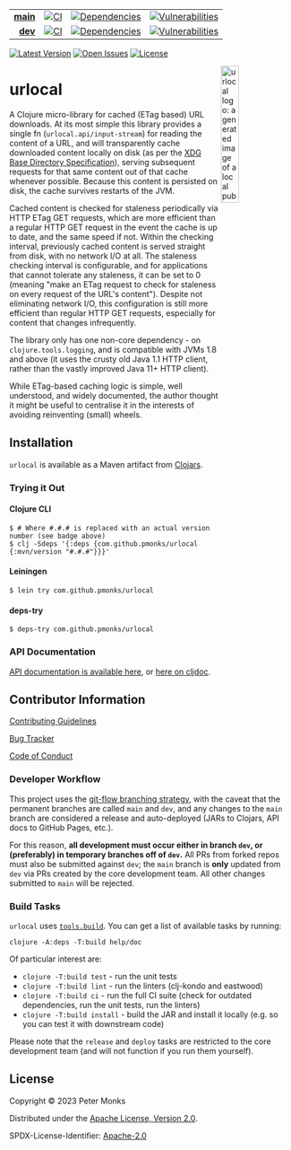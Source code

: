 | | | | |
|---:|:---:|:---:|:---:|
| [**main**](https://github.com/pmonks/urlocal/tree/main) | [![CI](https://github.com/pmonks/urlocal/workflows/CI/badge.svg?branch=main)](https://github.com/pmonks/urlocal/actions?query=workflow%3ACI+branch%3Amain) | [![Dependencies](https://github.com/pmonks/urlocal/workflows/dependencies/badge.svg?branch=main)](https://github.com/pmonks/urlocal/actions?query=workflow%3Adependencies+branch%3Amain) | [![Vulnerabilities](https://github.com/pmonks/urlocal/workflows/vulnerabilities/badge.svg?branch=main)](https://pmonks.github.io/urlocal/nvd/dependency-check-report.html) |
| [**dev**](https://github.com/pmonks/urlocal/tree/dev)  | [![CI](https://github.com/pmonks/urlocal/workflows/CI/badge.svg?branch=dev)](https://github.com/pmonks/urlocal/actions?query=workflow%3ACI+branch%3Adev) | [![Dependencies](https://github.com/pmonks/urlocal/workflows/dependencies/badge.svg?branch=dev)](https://github.com/pmonks/urlocal/actions?query=workflow%3Adependencies+branch%3Adev) | [![Vulnerabilities](https://github.com/pmonks/urlocal/workflows/vulnerabilities/badge.svg?branch=dev)](https://github.com/pmonks/urlocal/actions?query=workflow%3Avulnerabilities+branch%3Adev) |

[![Latest Version](https://img.shields.io/clojars/v/com.github.pmonks/urlocal)](https://clojars.org/com.github.pmonks/urlocal/) [![Open Issues](https://img.shields.io/github/issues/pmonks/urlocal.svg)](https://github.com/pmonks/urlocal/issues) [![License](https://img.shields.io/github/license/pmonks/urlocal.svg)](https://github.com/pmonks/urlocal/blob/main/LICENSE)


<img alt="urlocal logo: a generated image of a local pub, as one might find in Europe" align="right" width="25%" src="https://raw.githubusercontent.com/pmonks/urlocal/main/urlocal-logo.png">

# urlocal

A Clojure micro-library for cached (ETag based) URL downloads.  At its most simple this library provides a single fn (`urlocal.api/input-stream`) for reading the content of a URL, and will transparently cache downloaded content locally on disk (as per the [XDG Base Directory Specification](https://specifications.freedesktop.org/basedir-spec/basedir-spec-latest.html)), serving subsequent requests for that same content out of that cache whenever possible.  Because this content is persisted on disk, the cache survives restarts of the JVM.

Cached content is checked for staleness periodically via HTTP ETag GET requests, which are more efficient than a regular HTTP GET request in the event the cache is up to date, and the same speed if not.  Within the checking interval, previously cached content is served straight from disk, with no network I/O at all.  The staleness checking interval is configurable, and for applications that cannot tolerate any staleness, it can be set to 0 (meaning "make an ETag request to check for staleness on every request of the URL's content").  Despite not eliminating network I/O, this configuration is still more efficient than regular HTTP GET requests, especially for content that changes infrequently.

The library only has one non-core dependency - on `clojure.tools.logging`, and is compatible with JVMs 1.8 and above (it uses the crusty old Java 1.1 HTTP client, rather than the vastly improved Java 11+ HTTP client).

While ETag-based caching logic is simple, well understood, and widely documented, the author thought it might be useful to centralise it in the interests of avoiding reinventing (small) wheels.

## Installation

`urlocal` is available as a Maven artifact from [Clojars](https://clojars.org/com.github.pmonks/urlocal).

### Trying it Out

#### Clojure CLI

```shell
$ # Where #.#.# is replaced with an actual version number (see badge above)
$ clj -Sdeps '{:deps {com.github.pmonks/urlocal {:mvn/version "#.#.#"}}}'
```

#### Leiningen

```shell
$ lein try com.github.pmonks/urlocal
```

#### deps-try

```shell
$ deps-try com.github.pmonks/urlocal
```

### API Documentation

[API documentation is available here](https://pmonks.github.io/urlocal/), or [here on cljdoc](https://cljdoc.org/d/com.github.pmonks/urlocal/).

## Contributor Information

[Contributing Guidelines](https://github.com/pmonks/urlocal/blob/main/.github/CONTRIBUTING.md)

[Bug Tracker](https://github.com/pmonks/urlocal/issues)

[Code of Conduct](https://github.com/pmonks/urlocal/blob/main/.github/CODE_OF_CONDUCT.md)

### Developer Workflow

This project uses the [git-flow branching strategy](https://nvie.com/posts/a-successful-git-branching-model/), with the caveat that the permanent branches are called `main` and `dev`, and any changes to the `main` branch are considered a release and auto-deployed (JARs to Clojars, API docs to GitHub Pages, etc.).

For this reason, **all development must occur either in branch `dev`, or (preferably) in temporary branches off of `dev`.**  All PRs from forked repos must also be submitted against `dev`; the `main` branch is **only** updated from `dev` via PRs created by the core development team.  All other changes submitted to `main` will be rejected.

### Build Tasks

`urlocal` uses [`tools.build`](https://clojure.org/guides/tools_build). You can get a list of available tasks by running:

```
clojure -A:deps -T:build help/doc
```

Of particular interest are:

* `clojure -T:build test` - run the unit tests
* `clojure -T:build lint` - run the linters (clj-kondo and eastwood)
* `clojure -T:build ci` - run the full CI suite (check for outdated dependencies, run the unit tests, run the linters)
* `clojure -T:build install` - build the JAR and install it locally (e.g. so you can test it with downstream code)

Please note that the `release` and `deploy` tasks are restricted to the core development team (and will not function if you run them yourself).

## License

Copyright © 2023 Peter Monks

Distributed under the [Apache License, Version 2.0](http://www.apache.org/licenses/LICENSE-2.0).

SPDX-License-Identifier: [Apache-2.0](https://spdx.org/licenses/Apache-2.0)
